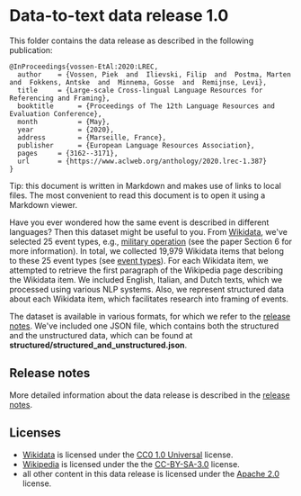 # Data-to-text data release 1.0

This folder contains the data release as described in the following publication:
```
@InProceedings{vossen-EtAl:2020:LREC,
  author    = {Vossen, Piek  and  Ilievski, Filip  and  Postma, Marten  and  Fokkens, Antske  and  Minnema, Gosse  and  Remijnse, Levi},
  title     = {Large-scale Cross-lingual Language Resources for Referencing and Framing},
  booktitle      = {Proceedings of The 12th Language Resources and Evaluation Conference},
  month          = {May},
  year           = {2020},
  address        = {Marseille, France},
  publisher      = {European Language Resources Association},
  pages     = {3162--3171},
  url       = {https://www.aclweb.org/anthology/2020.lrec-1.387}
}
```

Tip: this document is written in Markdown and makes use of links to local files.
The most convenient to read this document is to open it using a Markdown viewer.

Have you ever wondered how the same event is described in different languages? Then this dataset might be useful to you.
From [Wikidata](https://www.wikidata.org/wiki/Wikidata:Main_Page), we've selected 25 event types, e.g., [military operation](https://www.wikidata.org/wiki/Q645883) (see the paper Section 6 for more information).
In total, we collected 19,979 Wikidata items that belong to these 25 event types (see [event types](./event_types.txt)).
For each Wikidata item, we attempted to retrieve the first paragraph of the Wikipedia page describing the Wikidata item.
We included English, Italian, and Dutch texts, which we processed using various NLP systems.
Also, we represent structured data about each Wikidata item, which facilitates research into framing of events.

The dataset is available in various formats, for which we refer to the [release notes](./release_notes.md).
We've included one JSON file, which contains both the structured and the unstructured data, which can
be found at **structured/structured_and_unstructured.json**.

## Release notes
More detailed information about the data release is described in the [release notes](./release_notes.md).

## Licenses
* [Wikidata](https://www.wikidata.org/wiki/Wikidata:Main_Page) is licensed under the [CC0 1.0 Universal](./CC0.md) license.
* [Wikipedia](https://www.wikipedia.org/) is licensed under the the [CC-BY-SA-3.0](./CC-BY-SA-3.0.md) license.
* all other content in this data release is licensed under the [Apache 2.0](./Apache_2.0.md) license.
